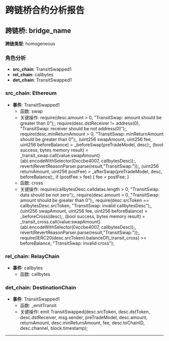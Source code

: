 # 跨链桥合约分析报告
## 跨链桥: bridge_name
**跨链类型**: homogeneous
### 角色分析
- **src_chain**: TransitSwapped1
- **rel_chain**: callbytes
- **det_chain**: TransitSwapped1
### src_chain: Ethereum
- **事件**: TransitSwapped1
  - 函数: swap
  - 关键操作: require(desc.amount > 0, "TransitSwap: amount should be greater than 0");, require(desc.dstReceiver != address(0), "TransitSwap: receiver should be not address(0)");, require(desc.minReturnAmount > 0, "TransitSwap: minReturnAmount should be greater than 0");, (uint256 swapAmount, uint256 fee, uint256 beforeBalance) = _beforeSwap(preTradeModel, desc);, (bool success, bytes memory result) = _transit_swap.call{value:swapAmount}(abi.encodeWithSelector(0xccbe4007, callbytesDesc));, revert(RevertReasonParser.parse(result,"TransitSwap:"));, (uint256 returnAmount, uint256 postFee) = _afterSwap(preTradeModel, desc, beforeBalance);, if (postFee > fee) { fee = postFee; }
  - 函数: cross
  - 关键操作: require(callbytesDesc.calldatas.length > 0, "TransitSwap: data should be not zero");, require(desc.amount > 0, "TransitSwap: amount should be greater than 0");, require(desc.srcToken == callbytesDesc.srcToken, "TransitSwap: invalid callbytesDesc");, (uint256 swapAmount, uint256 fee, uint256 beforeBalance) = _beforeCross(desc);, (bool success, bytes memory result) = _transit_cross.call{value:swapAmount}(abi.encodeWithSelector(0xccbe4007, callbytesDesc));, revert(RevertReasonParser.parse(result,"TransitSwap:"));, require(IERC20(desc.srcToken).balanceOf(_transit_cross) >= beforeBalance, "TransitSwap: invalid cross");
### rel_chain: RelayChain
- **事件**: callbytes
  - 函数: callbytes
### det_chain: DestinationChain
- **事件**: TransitSwapped1
  - 函数: _emitTransit
  - 关键操作: emit TransitSwapped(desc.srcToken, desc.dstToken, desc.dstReceiver, msg.sender, preTradeModel, desc.amount, returnAmount, desc.minReturnAmount, fee, desc.toChainID, desc.channel, block.timestamp);
---

